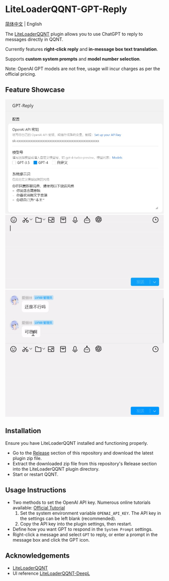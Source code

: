 # LiteLoaderQQNT-GPT-Reply

[简体中文](./README.md) | English

The [LiteLoaderQQNT](https://github.com/LiteLoaderQQNT/LiteLoaderQQNT) plugin allows you to use ChatGPT to reply to messages directly in QQNT.

Currently features **right-click reply** and **in-message box text translation**.

Supports **custom system prompts** and **model number selection**.

Note: OpenAI GPT models are not free, usage will incur charges as per the official pricing.

## Feature Showcase
![Settings Interface](./res/demo/settings.jpg)
![Message Box Mode](./res/demo/chat_mode.gif)
![Right-click Mode](./res/demo/right_click_mode.gif)

## Installation

Ensure you have LiteLoaderQQNT installed and functioning properly.

- Go to the [Release](https://github.com/wangyz1999/LiteLoaderQQNT-GPT-Reply/releases) section of this repository and download the latest plugin zip file.
- Extract the downloaded zip file from this repository's Release section into the LiteLoaderQQNT plugin directory.
- Start or restart QQNT.

## Usage Instructions

- Two methods to set the OpenAI API key. Numerous online tutorials available: [Official Tutorial](https://platform.openai.com/docs/quickstart/step-2-set-up-your-api-key)
  1. Set the system environment variable `OPENAI_API_KEY`. The API key in the settings can be left blank (recommended).
  2. Copy the API key into the plugin settings, then restart.
- Define how you want GPT to respond in the `System Prompt` settings.
- Right-click a message and select `GPT` to reply, or enter a prompt in the message box and click the GPT icon.

## Acknowledgements

- [LiteLoaderQQNT](https://github.com/LiteLoaderQQNT/LiteLoaderQQNT/)
- UI reference [LiteLoaderQQNT-DeepL](https://github.com/MUKAPP/LiteLoaderQQNT-DeepL/tree/main)